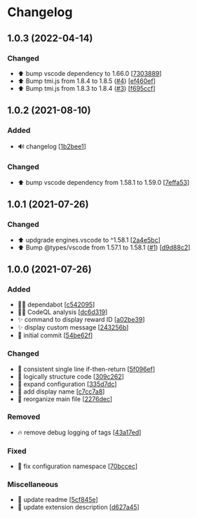 # Changelog

<a name="1.0.3"></a>
## 1.0.3 (2022-04-14)

### Changed

- ⬆️ bump vscode dependency to 1.66.0 [[7303889](https://github.com/haliphax/code-twitch-highlighter/commit/7303889854cc56f6f8c50a1514644c940f7a98ec)]
- ⬆️ Bump tmi.js from 1.8.4 to 1.8.5 ([#4](https://github.com/haliphax/code-twitch-highlighter/issues/4)) [[ef460ef](https://github.com/haliphax/code-twitch-highlighter/commit/ef460ef2c4fd26ef032ca153e068a9b8859e795f)]
- ⬆️ Bump tmi.js from 1.8.3 to 1.8.4 ([#3](https://github.com/haliphax/code-twitch-highlighter/issues/3)) [[f695ccf](https://github.com/haliphax/code-twitch-highlighter/commit/f695ccf497c991cf0e94e2cbed5aa6727fc1bd37)]


<a name="1.0.2"></a>
## 1.0.2 (2021-08-10)

### Added

- 🔊 changelog [[1b2bee1](https://github.com/haliphax/code-twitch-highlighter/commit/1b2bee1e97e62e3922c0584d362e9523e83c29a7)]

### Changed

- ⬆️ bump vscode dependency from 1.58.1 to 1.59.0 [[7effa53](https://github.com/haliphax/code-twitch-highlighter/commit/7effa539aa19aac0ca0a7905783c9329b02c31db)]


<a name="1.0.1"></a>
## 1.0.1 (2021-07-26)

### Changed

- ⬆️ updgrade engines.vscode to ^1.58.1 [[2a4e5bc](https://github.com/haliphax/code-twitch-highlighter/commit/2a4e5bc55f9c2883b46215e52bceaa9be3f5fd3a)]
- ⬆️ Bump @types/vscode from 1.57.1 to 1.58.1 ([#1](https://github.com/haliphax/code-twitch-highlighter/issues/1)) [[d9d88c2](https://github.com/haliphax/code-twitch-highlighter/commit/d9d88c22fb4ac171a28f013d5caaf0269021dadc)]


<a name="1.0.0"></a>
## 1.0.0 (2021-07-26)

### Added

- 👷‍♂️ dependabot [[c542095](https://github.com/haliphax/code-twitch-highlighter/commit/c5420959443765e6bcc0f34ea107a61b474640f5)]
- 👷‍♂️ CodeQL analysis [[dc6d319](https://github.com/haliphax/code-twitch-highlighter/commit/dc6d31925788226efe4ac1ffb510042bbe11651c)]
- ✨ command to display reward ID [[a02be39](https://github.com/haliphax/code-twitch-highlighter/commit/a02be399db5f7045b443673706cbe9a45a7ddc1d)]
- ✨ display custom message [[243256b](https://github.com/haliphax/code-twitch-highlighter/commit/243256b01adbb86e0b8bc4e1e60aa5bca6e4ee0a)]
- 🎉 initial commit [[54be62f](https://github.com/haliphax/code-twitch-highlighter/commit/54be62f36ee959e4966714ac0892de60bae9fcbd)]

### Changed

- 🎨 consistent single line if-then-return [[5f096ef](https://github.com/haliphax/code-twitch-highlighter/commit/5f096efebb2033bbb16a62fd7cefa21fcde2ada7)]
- 🎨 logically structure code [[309c262](https://github.com/haliphax/code-twitch-highlighter/commit/309c2623f8b8c439f53b6eb620b33c17722ca0a7)]
- 🔧 expand configuration [[335d7dc](https://github.com/haliphax/code-twitch-highlighter/commit/335d7dc5d74d79b52dc3ae34e245580cee15a9eb)]
- 💬 add display name [[c7cc7a8](https://github.com/haliphax/code-twitch-highlighter/commit/c7cc7a8249bbc2885fa8c8ef24ed9fc764c7a3f4)]
- 🎨 reorganize main file [[2276dec](https://github.com/haliphax/code-twitch-highlighter/commit/2276dec966de1f8fa9577425d1d41aa82d97fa31)]

### Removed

- 🔥 remove debug logging of tags [[43a17ed](https://github.com/haliphax/code-twitch-highlighter/commit/43a17ed4dd15c5553b18567890bd31faeaa1c640)]

### Fixed

- 🐛 fix configuration namespace [[70bccec](https://github.com/haliphax/code-twitch-highlighter/commit/70bccec04d348ebbcb1ead9477c592eb60a9c6b6)]

### Miscellaneous

- 📝 update readme [[5cf845e](https://github.com/haliphax/code-twitch-highlighter/commit/5cf845e7a9578160ccf059fca666608563c68b3b)]
- 📝 update extension description [[d627a45](https://github.com/haliphax/code-twitch-highlighter/commit/d627a45c330bdd43a9610d16505b57bb80c2cd35)]


